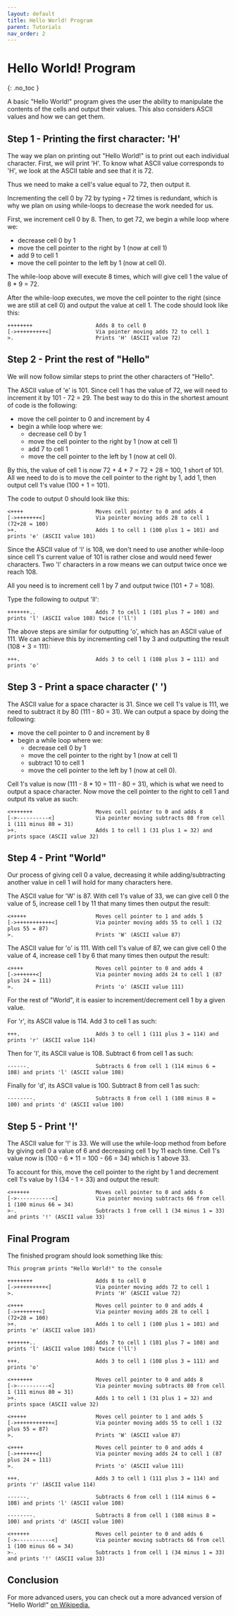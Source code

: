 ```yaml
---
layout: default
title: Hello World! Program
parent: Tutorials
nav_order: 2
---
```


# Hello World! Program
{: .no_toc }

A basic "Hello World!" program gives the user the ability to manipulate the contents of the cells and output their values. This also considers ASCII values and how we can get them.

## Step 1 - Printing the first character: 'H'
The way we plan on printing out "Hello World!" is to print out each individual character. First, we will print 'H'. To know what ASCII value corresponds to 'H', we look at the ASCII table and see that it is 72.

Thus we need to make a cell's value equal to 72, then output it.

Incrementing the cell 0 by 72 by typing ```+``` 72 times is redundant, which is why we plan on using while-loops to decrease the work needed for us.

First, we increment cell 0 by 8. Then, to get 72, we begin a while loop where we:
- decrease cell 0 by 1
- move the cell pointer to the right by 1 (now at cell 1)
- add 9 to cell 1
- move the cell pointer to the left by 1 (now at cell 0).

The while-loop above will execute 8 times, which will give cell 1 the value of 8 * 9 = 72.

After the while-loop executes, we move the cell pointer to the right (since we are still at cell 0) and output the value at cell 1. The code should look like this:
```
++++++++                    Adds 8 to cell 0
[->+++++++++<]              Via pointer moving adds 72 to cell 1
>.                          Prints 'H' (ASCII value 72)
```

## Step 2 - Print the rest of "Hello"
We will now follow similar steps to print the other characters of "Hello".

The ASCII value of 'e' is 101. Since cell 1 has the value of 72, we will need to increment it by 101 - 72 = 29. The best way to do this in the shortest amount of code is the following:
- move the cell pointer to 0 and increment by 4
- begin a while loop where we:
  - decrease cell 0 by 1
  - move the cell pointer to the right by 1 (now at cell 1)
  - add 7 to cell 1
  - move the cell pointer to the left by 1 (now at cell 0).

By this, the value of cell 1 is now 72 + 4 * 7 = 72 + 28 = 100, 1 short of 101. All we need to do is to move the cell pointer to the right by 1, add 1, then output cell 1's value (100 + 1 = 101).

The code to output 0 should look like this:
```
<++++                       Moves cell pointer to 0 and adds 4
[->+++++++<]                Via pointer moving adds 28 to cell 1 (72+28 = 100)
>+.                         Adds 1 to cell 1 (100 plus 1 = 101) and prints 'e' (ASCII value 101)
```

Since the ASCII value of 'l' is 108, we don't need to use another while-loop since cell 1's current value of 101 is rather close and would need fewer characters. Two 'l' characters in a row means we can output twice once we reach 108.

All you need is to increment cell 1 by 7 and output twice (101 + 7 = 108).

Type the following to output 'll':
```
+++++++..                   Adds 7 to cell 1 (101 plus 7 = 108) and prints 'l' (ASCII value 108) twice ('ll')
```

The above steps are similar for outputting 'o', which has an ASCII value of 111. We can achieve this by incrementing cell 1 by 3 and outputting the result (108 + 3 = 111):
```
+++.                        Adds 3 to cell 1 (108 plus 3 = 111) and prints 'o'
```


## Step 3 - Print a space character (' ')
The ASCII value for a space character is 31. Since we cell 1's value is 111, we need to subtract it by 80 (111 - 80 = 31). We can output a space by doing the following:
- move the cell pointer to 0 and increment by 8
- begin a while loop where we:
  - decrease cell 0 by 1
  - move the cell pointer to the right by 1 (now at cell 1)
  - subtract 10 to cell 1
  - move the cell pointer to the left by 1 (now at cell 0).

Cell 1's value is now (111 - 8 * 10 = 111 - 80 = 31), which is what we need to output a space character. Now move the cell pointer to the right to cell 1 and output its value as such:
```
<+++++++                    Moves cell pointer to 0 and adds 8
[->----------<]             Via pointer moving subtracts 80 from cell 1 (111 minus 80 = 31)
>+.                         Adds 1 to cell 1 (31 plus 1 = 32) and prints space (ASCII value 32)
```

## Step 4 - Print "World"
Our process of giving cell 0 a value, decreasing it while adding/subtracting another value in cell 1 will hold for many characters here.

The ASCII value for 'W' is 87. With cell 1's value of 33, we can give cell 0 the value of 5, increase cell 1 by 11 that many times then output the result:
```
<+++++                      Moves cell pointer to 1 and adds 5
[->+++++++++++<]            Via pointer moving adds 55 to cell 1 (32 plus 55 = 87)
>.                          Prints 'W' (ASCII value 87)
```

The ASCII value for 'o' is 111. With cell 1's value of 87, we can give cell 0 the value of 4, increase cell 1 by 6 that many times then output the result:
```
<++++                       Moves cell pointer to 0 and adds 4
[->++++++<]                 Via pointer moving adds 24 to cell 1 (87 plus 24 = 111)
>.                          Prints 'o' (ASCII value 111)
```

For the rest of "World", it is easier to increment/decrement cell 1 by a given value.

For 'r', its ASCII value is 114. Add 3 to cell 1 as such:
```
+++.                        Adds 3 to cell 1 (111 plus 3 = 114) and prints 'r' (ASCII value 114)
```

Then for 'l', its ASCII value is 108. Subtract 6 from cell 1 as such:
```
------.                     Subtracts 6 from cell 1 (114 minus 6 = 108) and prints 'l' (ASCII value 108)
```

Finally for 'd', its ASCII value is 100. Subtract 8 from cell 1 as such:
```
--------.                   Subtracts 8 from cell 1 (108 minus 8 = 100) and prints 'd' (ASCII value 100)
```

## Step 5 - Print '!'
The ASCII value for '!' is 33. We will use the while-loop method from before by giving cell 0 a value of 6 and decreasing cell 1 by 11 each time. Cell 1's value now is (100 - 6 * 11 = 100 - 66 = 34) which is 1 above 33.

To account for this, move the cell pointer to the right by 1 and decrement cell 1's value by 1 (34 - 1 = 33) and output the result:
```
<++++++                     Moves cell pointer to 0 and adds 6
[->-----------<]            Via pointer moving subtracts 66 from cell 1 (100 minus 66 = 34)
>-.                         Subtracts 1 from cell 1 (34 minus 1 = 33) and prints '!' (ASCII value 33)
```

## Final Program
The finished program should look something like this:
```
This program prints "Hello World!" to the console

++++++++                    Adds 8 to cell 0
[->+++++++++<]              Via pointer moving adds 72 to cell 1
>.                          Prints 'H' (ASCII value 72)

<++++                       Moves cell pointer to 0 and adds 4
[->+++++++<]                Via pointer moving adds 28 to cell 1 (72+28 = 100)
>+.                         Adds 1 to cell 1 (100 plus 1 = 101) and prints 'e' (ASCII value 101)

+++++++..                   Adds 7 to cell 1 (101 plus 7 = 108) and prints 'l' (ASCII value 108) twice ('ll')

+++.                        Adds 3 to cell 1 (108 plus 3 = 111) and prints 'o'

<+++++++                    Moves cell pointer to 0 and adds 8
[->----------<]             Via pointer moving subtracts 80 from cell 1 (111 minus 80 = 31)
>+.                         Adds 1 to cell 1 (31 plus 1 = 32) and prints space (ASCII value 32)

<+++++                      Moves cell pointer to 1 and adds 5
[->+++++++++++<]            Via pointer moving adds 55 to cell 1 (32 plus 55 = 87)
>.                          Prints 'W' (ASCII value 87)

<++++                       Moves cell pointer to 0 and adds 4
[->++++++<]                 Via pointer moving adds 24 to cell 1 (87 plus 24 = 111)
>.                          Prints 'o' (ASCII value 111)

+++.                        Adds 3 to cell 1 (111 plus 3 = 114) and prints 'r' (ASCII value 114)

------.                     Subtracts 6 from cell 1 (114 minus 6 = 108) and prints 'l' (ASCII value 108)

--------.                   Subtracts 8 from cell 1 (108 minus 8 = 100) and prints 'd' (ASCII value 100)

<++++++                     Moves cell pointer to 0 and adds 6
[->-----------<]            Via pointer moving subtracts 66 from cell 1 (100 minus 66 = 34)
>-.                         Subtracts 1 from cell 1 (34 minus 1 = 33) and prints '!' (ASCII value 33)
```

## Conclusion
For more advanced users, you can check out a more advanced version of "Hello World!" [on Wikipedia.](https://en.wikipedia.org/wiki/Brainfuck#Hello_World!)
